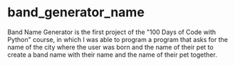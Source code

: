 # band_generator_name
Band Name Generator is the first project of the "100 Days of Code with Python" course, in which I was able to program a program that asks for the name of the city where the user was born and the name of their pet to create a band name with their name and the name of their pet together.
